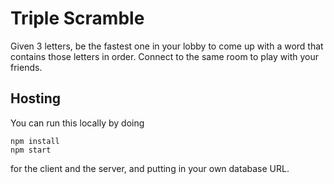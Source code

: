 # Triple Scramble
Given 3 letters, be the fastest one in your lobby to come up with a word that contains those letters in order. Connect to the same room to play with your friends.

## Hosting
You can run this locally by doing 
```
npm install
npm start
```
for the client and the server, and putting in your own database URL. 